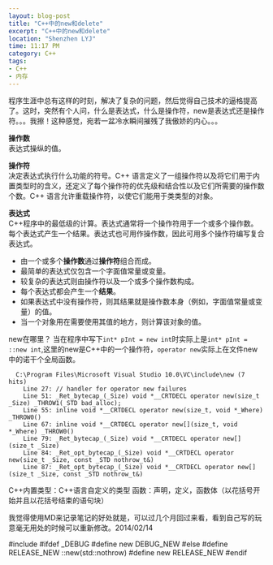```yaml
---
layout: blog-post
title: "C++中的new和delete"
excerpt: "C++中的new和delete"
location: "Shenzhen LYJ"
time: 11:17 PM
category: C++
tags:
- C++
- 内存
---
```

<p/>
程序生涯中总有这样的时刻，解决了复杂的问题，然后觉得自己技术的逼格提高了。这时，突然有个人问，什么是表达式，什么是操作符，new是表达式还是操作符。。。我擦！这种感觉，宛若一盆冷水瞬间摧残了我傲娇的内心。。。

**操作数**  
表达式操纵的值。

**操作符**  
决定表达式执行什么功能的符号。C++ 语言定义了一组操作符以及将它们用于内置类型时的含义，还定义了每个操作符的优先级和结合性以及它们所需要的操作数个数。C++ 语言允许重载操作符，以使它们能用于类类型的对象。

**表达式**  
C++程序中的最低级的计算。表达式通常将一个操作符用于一个或多个操作数。每个表达式产生一个结果。表达式也可用作操作数，因此可用多个操作符编写复合表达式。
+ 由一个或多个**操作数**通过**操作符**组合而成。
+ 最简单的表达式仅包含一个字面值常量或变量。
+ 较复杂的表达式则由操作符以及一个或多个操作数构成。
+ 每个表达式都会产生一个**结果**。
+ 如果表达式中没有操作符，则其结果就是操作数本身（例如，字面值常量或变量）的值。
+ 当一个对象用在需要使用其值的地方，则计算该对象的值。    

new在哪里？
当在程序中写下`int* pInt = new int`时实际上是`int* pInt = ::new int`,这里的new是C++中的一个操作符，`operator new`实际上在文件new中的诺干个全局函数。

      C:\Program Files\Microsoft Visual Studio 10.0\VC\include\new (7 hits)
    	Line 27: // handler for operator new failures
    	Line 51: _Ret_bytecap_(_Size) void *__CRTDECL operator new(size_t _Size) _THROW1(_STD bad_alloc);
    	Line 55: inline void *__CRTDECL operator new(size_t, void *_Where) _THROW0()
    	Line 67: inline void *__CRTDECL operator new[](size_t, void *_Where) _THROW0()
    	Line 79: _Ret_bytecap_(_Size) void *__CRTDECL operator new[](size_t _Size)
    	Line 84: _Ret_opt_bytecap_(_Size) void *__CRTDECL operator new(size_t _Size, const _STD nothrow_t&)
    	Line 87: _Ret_opt_bytecap_(_Size) void *__CRTDECL operator new[](size_t _Size, const _STD nothrow_t&)






C++内置类型：C++语言自定义的类型
函数：声明，定义，函数体（以花括号开始并且以花括号结束的语句块）


我觉得使用MD来记录笔记的好处就是，可以过几个月回过来看，看到自己写的玩意毫无用处的时候可以重新修改。2014/02/14

#include <new>
#ifdef _DEBUG
#define new DEBUG_NEW
#else
#define RELEASE_NEW  ::new(std::nothrow)
#define new RELEASE_NEW
#endif



